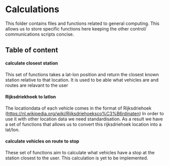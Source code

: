 # Calculations
This folder contains files and functions related to general computing. This allows us to store specific functions here keeping the other control/ communications scripts concise. 

## Table of content
#### calculate closest station
This set of functions takes a lat-lon position and return the closest known station relative to that location. 
It is used to be able what vehicles are and routes are relavant to the user 

#### Rijksdriekhoek to latlon
The locationdata of each vehicle comes in the format of Rijksdriehoek (https://nl.wikipedia.org/wiki/Rijksdriehoeksco%C3%B6rdinaten) 
In order to use it with other location data we need standardisation. As a result we have a set of functions that allows us to convert this rijksdriehoek location into a lat/lon. 

#### calculate vehicles on route to stop 
These set of functions aim to calculate what vehicles have a stop at the station closest to the user. 
This calculation is yet to be implemented. 